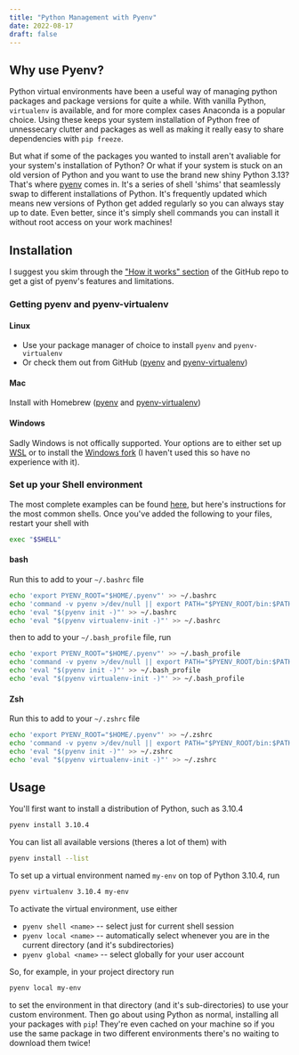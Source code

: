 ```yaml
---
title: "Python Management with Pyenv"
date: 2022-08-17
draft: false
---
```


## Why use Pyenv?
Python virtual environments have been a useful way of managing python packages and package versions for quite a while. With vanilla Python, `virtualenv` is available, and for more complex cases Anaconda is a popular choice. Using these keeps your system installation of Python free of unnessecary clutter and packages as well as making it really easy to share dependencies with `pip freeze`. 

But what if some of the packages you wanted to install aren't avaliable for your system's installation of Python? Or what if your system is stuck on an old version of Python and you want to use the brand new shiny Python 3.13? That's where [pyenv](https://github.com/pyenv/pyenv) comes in. It's a series of shell 'shims' that seamlessly swap to different installations of Python. It's frequently updated which means new versions of Python get added regularly so you can always stay up to date. Even better, since it's simply shell commands you can install it without root access on your work machines!

## Installation
I suggest you skim through the ["How it works" section](https://github.com/pyenv/pyenv#how-it-works) of the GitHub repo to get a gist of pyenv's features and limitations. 

### Getting pyenv and pyenv-virtualenv
#### Linux
- Use your package manager of choice to install `pyenv` and `pyenv-virtualenv`
- Or check them out from GitHub ([pyenv](https://github.com/pyenv/pyenv) and [pyenv-virtualenv](https://github.com/pyenv/pyenv-virtualenv))

#### Mac
Install with Homebrew ([pyenv](https://github.com/pyenv/pyenv#homebrew-in-macos) and [pyenv-virtualenv](https://github.com/pyenv/pyenv-virtualenv#installing-with-homebrew-for-macos-users))

#### Windows
Sadly Windows is not offically supported. Your options are to either set up [WSL](https://docs.microsoft.com/en-us/windows/wsl/install) or to install the [Windows fork](https://github.com/pyenv-win/pyenv-win) (I haven't used this so have no experience with it). 

### Set up your Shell environment
The most complete examples can be found [here](https://github.com/pyenv/pyenv#set-up-your-shell-environment-for-pyenv), but here's instructions for the most common shells. Once you've added the following to your files, restart your shell with 
```bash
exec "$SHELL"
```

#### bash
Run this to add to your `~/.bashrc` file
```bash
echo 'export PYENV_ROOT="$HOME/.pyenv"' >> ~/.bashrc
echo 'command -v pyenv >/dev/null || export PATH="$PYENV_ROOT/bin:$PATH"' >> ~/.bashrc
echo 'eval "$(pyenv init -)"' >> ~/.bashrc
echo 'eval "$(pyenv virtualenv-init -)"' >> ~/.bashrc
```

then to add to your `~/.bash_profile` file, run
```bash
echo 'export PYENV_ROOT="$HOME/.pyenv"' >> ~/.bash_profile
echo 'command -v pyenv >/dev/null || export PATH="$PYENV_ROOT/bin:$PATH"' >> ~/.bash_profile
echo 'eval "$(pyenv init -)"' >> ~/.bash_profile
echo 'eval "$(pyenv virtualenv-init -)"' >> ~/.bash_profile
```

#### Zsh
Run this to add to your `~/.zshrc` file
```zsh
echo 'export PYENV_ROOT="$HOME/.pyenv"' >> ~/.zshrc
echo 'command -v pyenv >/dev/null || export PATH="$PYENV_ROOT/bin:$PATH"' >> ~/.zshrc
echo 'eval "$(pyenv init -)"' >> ~/.zshrc
echo 'eval "$(pyenv virtualenv-init -)"' >> ~/.zshrc
```

## Usage
You'll first want to install a distribution of Python, such as 3.10.4
```bash
pyenv install 3.10.4
```
You can list all available versions (theres a lot of them) with 
```bash
pyenv install --list
```

To set up a virtual environment named `my-env` on top of Python 3.10.4, run 
```bash 
pyenv virtualenv 3.10.4 my-env
```

To activate the virtual environment, use either 
- `pyenv shell <name>` -- select just for current shell session
- `pyenv local <name>` -- automatically select whenever you are in the current directory (and it's subdirectories)
- `pyenv global <name>` -- select globally for your user account

So, for example, in your project directory run 
```bash
pyenv local my-env
```
to set the environment in that directory (and it's sub-directories) to use your custom environment. Then go about using Python as normal, installing all your packages with `pip`! They're even cached on your machine so if you use the same package in two different environments there's no waiting to download them twice!
